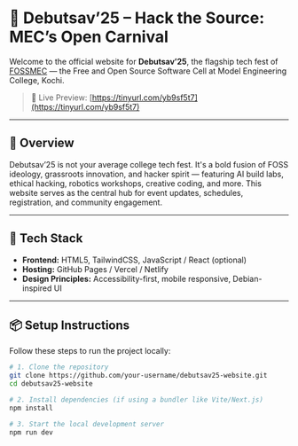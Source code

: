 # 🌟 Debutsav’25 – Hack the Source: MEC’s Open Carnival

Welcome to the official website for **Debutsav’25**, the flagship tech fest of [FOSSMEC](https://fossmec.in) — the Free and Open Source Software Cell at Model Engineering College, Kochi.

> 🔗 Live Preview: [https://tinyurl.com/yb9sf5t7](https://tinyurl.com/yb9sf5t7)

---

## 🚀 Overview

Debutsav’25 is not your average college tech fest. It's a bold fusion of FOSS ideology, grassroots innovation, and hacker spirit — featuring AI build labs, ethical hacking, robotics workshops, creative coding, and more. This website serves as the central hub for event updates, schedules, registration, and community engagement.

---

## 🧰 Tech Stack

- **Frontend:** HTML5, TailwindCSS, JavaScript / React (optional)
- **Hosting:** GitHub Pages / Vercel / Netlify
- **Design Principles:** Accessibility-first, mobile responsive, Debian-inspired UI

---

## 📦 Setup Instructions

Follow these steps to run the project locally:

```bash
# 1. Clone the repository
git clone https://github.com/your-username/debutsav25-website.git
cd debutsav25-website

# 2. Install dependencies (if using a bundler like Vite/Next.js)
npm install

# 3. Start the local development server
npm run dev
